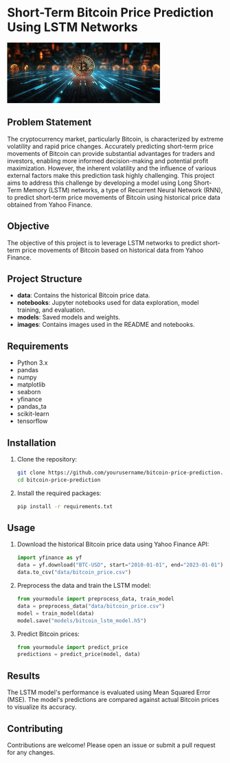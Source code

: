 # Short-Term Bitcoin Price Prediction Using LSTM Networks

![Bitcoin Image](bitcoin.jpeg)

## Problem Statement
The cryptocurrency market, particularly Bitcoin, is characterized by extreme volatility and rapid price changes. Accurately predicting short-term price movements of Bitcoin can provide substantial advantages for traders and investors, enabling more informed decision-making and potential profit maximization. However, the inherent volatility and the influence of various external factors make this prediction task highly challenging. This project aims to address this challenge by developing a model using Long Short-Term Memory (LSTM) networks, a type of Recurrent Neural Network (RNN), to predict short-term price movements of Bitcoin using historical price data obtained from Yahoo Finance.

## Objective
The objective of this project is to leverage LSTM networks to predict short-term price movements of Bitcoin based on historical data from Yahoo Finance.

## Project Structure
- **data**: Contains the historical Bitcoin price data.
- **notebooks**: Jupyter notebooks used for data exploration, model training, and evaluation.
- **models**: Saved models and weights.
- **images**: Contains images used in the README and notebooks.

## Requirements
- Python 3.x
- pandas
- numpy
- matplotlib
- seaborn
- yfinance
- pandas_ta
- scikit-learn
- tensorflow

## Installation
1. Clone the repository:
    ```bash
    git clone https://github.com/yourusername/bitcoin-price-prediction.git
    cd bitcoin-price-prediction
    ```
2. Install the required packages:
    ```bash
    pip install -r requirements.txt
    ```

## Usage
1. Download the historical Bitcoin price data using Yahoo Finance API:
    ```python
    import yfinance as yf
    data = yf.download("BTC-USD", start="2010-01-01", end="2023-01-01")
    data.to_csv("data/bitcoin_price.csv")
    ```
2. Preprocess the data and train the LSTM model:
    ```python
    from yourmodule import preprocess_data, train_model
    data = preprocess_data("data/bitcoin_price.csv")
    model = train_model(data)
    model.save("models/bitcoin_lstm_model.h5")
    ```
3. Predict Bitcoin prices:
    ```python
    from yourmodule import predict_price
    predictions = predict_price(model, data)
    ```

## Results
The LSTM model's performance is evaluated using Mean Squared Error (MSE). The model's predictions are compared against actual Bitcoin prices to visualize its accuracy.

## Contributing
Contributions are welcome! Please open an issue or submit a pull request for any changes.
